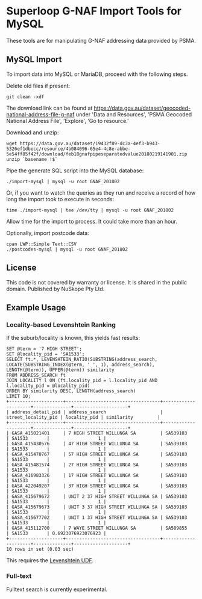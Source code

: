 # Superloop G-NAF Import Tools for MySQL #

These tools are for manipulating G-NAF addressing data provided by PSMA.

## MySQL Import ##

To import data into MySQL or MariaDB, proceed with the following steps.

Delete old files if present:

```
git clean -xdf
```

The download link can be found at https://data.gov.au/dataset/geocoded-national-address-file-g-naf under 'Data and Resources', 'PSMA Geocoded National Address File', 'Explore', 'Go to resource.'

Download and unzip:

```
wget https://data.gov.au/dataset/19432f89-dc3a-4ef3-b943-5326ef1dbecc/resource/4b084096-65e4-4c8e-abbe-5e54ff85f42f/download/feb18gnafpipeseparatedvalue20180219141901.zip
unzip `basename !$`
```

Pipe the generate SQL script into the MySQL database:

```
./import-mysql | mysql -u root GNAF_201802
```

Or, if you want to watch the queries as they run and receive a record of how long the import took to execute in seconds:

```
time ./import-mysql | tee /dev/tty | mysql -u root GNAF_201802
```

Allow time for the import to process. It could take more than an hour.

Optionally, import postcode data:

```
cpan LWP::Simple Text::CSV
./postcodes-mysql | mysql -u root GNAF_201802
```

## License ##

This code is not covered by warranty or license. It is shared in the 
public domain. Published by NuSkope Pty Ltd.

## Example Usage ##

### Locality-based Levenshtein Ranking ###

If the suburb/locality is known, this yields fast results:

```
SET @term = '7 HIGH STREET';
SET @locality_pid = 'SA1533';
SELECT ft.*, LEVENSHTEIN_RATIO(SUBSTRING(address_search, LOCATE(SUBSTRING_INDEX(@term, ' ', 1), address_search), LENGTH(@term)), UPPER(@term)) similarity
FROM ADDRESS_SEARCH ft
JOIN LOCALITY l ON (ft.locality_pid = l.locality_pid AND l.locality_pid = @locality_pid)
ORDER BY similarity DESC, LENGTH(address_search)
LIMIT 10;
+--------------------+-----------------------------------+---------------------+--------------+--------------------+
| address_detail_pid | address_search                    | street_locality_pid | locality_pid | similarity         |
+--------------------+-----------------------------------+---------------------+--------------+--------------------+
| GASA_415021401     | 7 HIGH STREET WILLUNGA SA         | SA539103            | SA1533       |                  1 |
| GASA_415430576     | 47 HIGH STREET WILLUNGA SA        | SA539103            | SA1533       |                  1 |
| GASA_415470767     | 57 HIGH STREET WILLUNGA SA        | SA539103            | SA1533       |                  1 |
| GASA_415481574     | 27 HIGH STREET WILLUNGA SA        | SA539103            | SA1533       |                  1 |
| GASA_416983326     | 17 HIGH STREET WILLUNGA SA        | SA539103            | SA1533       |                  1 |
| GASA_422049207     | 37 HIGH STREET WILLUNGA SA        | SA539103            | SA1533       |                  1 |
| GASA_415679672     | UNIT 2 37 HIGH STREET WILLUNGA SA | SA539103            | SA1533       |                  1 |
| GASA_415679673     | UNIT 3 37 HIGH STREET WILLUNGA SA | SA539103            | SA1533       |                  1 |
| GASA_415677702     | UNIT 1 37 HIGH STREET WILLUNGA SA | SA539103            | SA1533       |                  1 |
| GASA_415112700     | 7 WAYE STREET WILLUNGA SA         | SA509855            | SA1533       | 0.6923076923076923 |
+--------------------+-----------------------------------+---------------------+--------------+--------------------+
10 rows in set (0.03 sec)
```

This requires the [Levenshtein UDF](https://github.com/juanmirocks/Levenshtein-MySQL-UDF).

### Full-text ###

Fulltext search is currently experimental.
